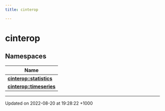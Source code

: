 ```yaml
---
title: cinterop

---
```


# cinterop



## Namespaces

| Name           |
| -------------- |
| **[cinterop::statistics](/uchronia-ts-doc/cpp/Namespaces/namespacecinterop_1_1statistics/)**  |
| **[cinterop::timeseries](/uchronia-ts-doc/cpp/Namespaces/namespacecinterop_1_1timeseries/)**  |






-------------------------------

Updated on 2022-08-20 at 19:28:22 +1000